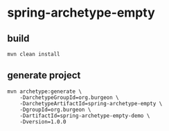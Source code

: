 # spring-archetype-empty

## build

```
mvn clean install
```

## generate project
```
mvn archetype:generate \
    -DarchetypeGroupId=org.burgeon \
    -DarchetypeArtifactId=spring-archetype-empty \
    -DgroupId=org.burgeon \
    -DartifactId=spring-archetype-empty-demo \
    -Dversion=1.0.0
```